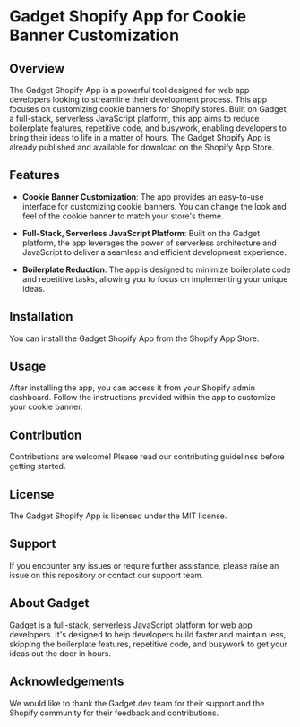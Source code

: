 # Gadget Shopify App for Cookie Banner Customization

## Overview

The Gadget Shopify App is a powerful tool designed for web app developers looking to streamline their development process. This app focuses on customizing cookie banners for Shopify stores. Built on Gadget, a full-stack, serverless JavaScript platform, this app aims to reduce boilerplate features, repetitive code, and busywork, enabling developers to bring their ideas to life in a matter of hours. The Gadget Shopify App is already published and available for download on the Shopify App Store.

## Features

- **Cookie Banner Customization**: The app provides an easy-to-use interface for customizing cookie banners. You can change the look and feel of the cookie banner to match your store's theme.

- **Full-Stack, Serverless JavaScript Platform**: Built on the Gadget platform, the app leverages the power of serverless architecture and JavaScript to deliver a seamless and efficient development experience.

- **Boilerplate Reduction**: The app is designed to minimize boilerplate code and repetitive tasks, allowing you to focus on implementing your unique ideas.

## Installation

You can install the Gadget Shopify App from the Shopify App Store. 

## Usage

After installing the app, you can access it from your Shopify admin dashboard. Follow the instructions provided within the app to customize your cookie banner.

## Contribution

Contributions are welcome! Please read our contributing guidelines before getting started.

## License

The Gadget Shopify App is licensed under the MIT license. 

## Support

If you encounter any issues or require further assistance, please raise an issue on this repository or contact our support team.

## About Gadget

Gadget is a full-stack, serverless JavaScript platform for web app developers. It's designed to help developers build faster and maintain less, skipping the boilerplate features, repetitive code, and busywork to get your ideas out the door in hours. 

## Acknowledgements

We would like to thank the Gadget.dev team for their support and the Shopify community for their feedback and contributions.